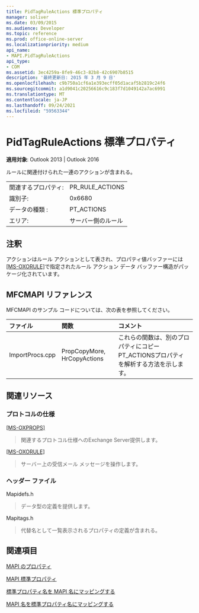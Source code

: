```yaml
---
title: PidTagRuleActions 標準プロパティ
manager: soliver
ms.date: 03/09/2015
ms.audience: Developer
ms.topic: reference
ms.prod: office-online-server
ms.localizationpriority: medium
api_name:
- MAPI.PidTagRuleActions
api_type:
- COM
ms.assetid: 3ec4259a-8fe9-46c3-82b8-42c6907b8515
description: '最終更新日: 2015 年 3 月 9 日'
ms.openlocfilehash: c9b750a1cf6a1e393ecff05d1acaf5b2819c24f6
ms.sourcegitcommit: a1d9041c20256616c9c183f7d1049142a7ac6991
ms.translationtype: MT
ms.contentlocale: ja-JP
ms.lasthandoff: 09/24/2021
ms.locfileid: "59563344"
---
```

# <a name="pidtagruleactions-canonical-property"></a>PidTagRuleActions 標準プロパティ

  
  
**適用対象**: Outlook 2013 | Outlook 2016 
  
ルールに関連付けられた一連のアクションが含まれる。 
  
|||
|:-----|:-----|
|関連するプロパティ:  <br/> |PR_RULE_ACTIONS  <br/> |
|識別子:  <br/> |0x6680  <br/> |
|データの種類 :   <br/> |PT_ACTIONS  <br/> |
|エリア:  <br/> |サーバー側のルール  <br/> |
   
## <a name="remarks"></a>注釈

アクションはルール アクションとして表され、プロパティ値バッファーには [[MS-OXORULE]](https://msdn.microsoft.com/library/70ac9436-501e-43e2-9163-20d2b546b886%28Office.15%29.aspx)で指定されたルール アクション データ バッファー構造がパッケージ化されています。
  
## <a name="mfcmapi-reference"></a>MFCMAPI リファレンス

MFCMAPI のサンプル コードについては、次の表を参照してください。
  
|**ファイル**|**関数**|**コメント**|
|:-----|:-----|:-----|
|ImportProcs.cpp  <br/> |PropCopyMore, HrCopyActions  <br/> |これらの関数は、別のプロパティにコピー PT_ACTIONSプロパティを解析する方法を示します。  <br/> |
   
## <a name="related-resources"></a>関連リソース

### <a name="protocol-specifications"></a>プロトコルの仕様

[[MS-OXPROPS]](https://msdn.microsoft.com/library/f6ab1613-aefe-447d-a49c-18217230b148%28Office.15%29.aspx)
  
> 関連するプロトコル仕様へのExchange Server提供します。
    
[[MS-OXORULE]](https://msdn.microsoft.com/library/70ac9436-501e-43e2-9163-20d2b546b886%28Office.15%29.aspx)
  
> サーバー上の受信メール メッセージを操作します。
    
### <a name="header-files"></a>ヘッダー ファイル

Mapidefs.h
  
> データ型の定義を提供します。
    
Mapitags.h
  
> 代替名として一覧表示されるプロパティの定義が含まれる。
    
## <a name="see-also"></a>関連項目



[MAPI のプロパティ](mapi-properties.md)
  
[MAPI 標準プロパティ](mapi-canonical-properties.md)
  
[標準プロパティ名を MAPI 名にマッピングする](mapping-canonical-property-names-to-mapi-names.md)
  
[MAPI 名を標準プロパティ名にマッピングする](mapping-mapi-names-to-canonical-property-names.md)

